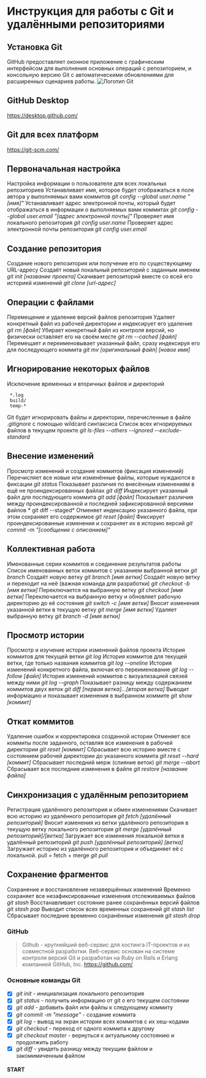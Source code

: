 # Инструкция для работы с Git и удалёнными репозиториями

## Установка Git
GitHub предоставляет оконное приложение с графическим интерфейсом для выполнения основных операций с репозиторием, и консольную версию Git с автоматическими обновлениями для расширенных сценариев работы.
![Логотип Git](https://git-scm.com/images/logo@2x.png "Логотип Git")

## GitHub Desktop
<https://desktop.github.com/>

## Git для всех платформ
<https://git-scm.com/>

## Первоначальная настройка
Настройка информации о пользователе для всех локальных репозиториев
Устанавливает имя, которое будет отображаться в поле автора у выполняемых вами коммитов *git config --global user.name "[имя]"*
Устанавливает адрес электронной почты, который будет отображаться в информации о выполняемых вами коммитах *git config --global user.email "[адрес электронной почты]"*
Проверяет имя локального репозитория *git config user.name*
Проверяет адрес электронной почты репозитория *git config user.email*

## Создание репозитория
Создание нового репозитория или получение его по существующему URL-адресу
Создаёт новый локальный репозиторий с заданным именем *git init [название проекта]*
Скачивает репозиторий вместе со всей его историей изменений *git clone [url-адрес]*

## Операции с файлами
Перемещение и удаление версий файлов репозитория
Удаляет конкретный файл из рабочей директории и индексирует его удаление *git rm [файл]*
Убирает конкретный файл из контроля версий, но физически оставляет его на своём месте *git rm --cached [файл]*
Перемещает и переименовывает указанный файл, сразу индексируя его для последующего коммита *git mv [оригинальный файл] [новое имя]*

## Игнорирование некоторых файлов
Исключение временных и вторичных файлов и директорий
```
 *.log
 build/
 temp-*
 ```
Git будет игнорировать файлы и директории, перечисленные в файле *.gitignore* с помощью wildcard синтаксиса
Список всех игнорируемых файлов в текущем проекте *git ls-files --others --ignored --exclude-standard*

## Внесение изменений
Просмотр изменений и создание коммитов (фиксация изменений)
Перечисляет все новые или изменённые файлы, которые нуждаются в фиксации *git status*
Показывает различия по внесённым изменениям в ещё не проиндексированных файлах *git diff*
Индексирует указанный файл для последующего коммита *git add [файл]*
Показывает различия между проиндексированной и последней зафиксированной версиями файлов *
git diff --staged*
Отменяет индексацию указанного файла, при этом сохраняет его содержимое *git reset [файл]*
Фиксирует проиндексированные изменения и сохраняет их в историю версий *git commit -m "[сообщение с описанием]"*

## Коллективная работа
Именованные серии коммитов и соединение результатов работы
Список именованных веток коммитов с указанием выбранной ветки *git branch*
Создаёт новую ветку *git branch [имя ветки]*
Создаёт новую ветку и переходит на неё (важная команда для разработки) *git checkout -b [имя ветки]*
Переключается на выбранную ветку *git checkout [имя ветки]*
Переключается на выбранную ветку и обновляет рабочую директорию до её состояния *git switch -c [имя ветки]*
Вносит изменения указанной ветки в текущую ветку *git merge [имя ветки]*
Удаляет выбранную ветку *git branch -d [имя ветки]*

## Просмотр истории
Просмотр и изучение истории изменений файлов проекта
История коммитов для текущей ветки *git log*
История коммитов для текущей ветки, где только названия коммитов *git log --oneline*
История изменений конкретного файла, включая его переименование *git log --follow [файл]*
История изменений коммитов с визуализацией связей между ними *git log --graph*
Показывает разницу между содержанием коммитов двух веток *git diff [первая ветка]...[вторая ветка]*
Выводит информацию и показывает изменения в выбранном коммите *git show [коммит]*

## Откат коммитов
Удаление ошибок и корректировка созданной истории
Отменяет все коммиты после заданного, оставляя все изменения в рабочей директории *git reset [коммит]*
Сбрасывает всю историю вместе с состоянием рабочей директории до указанного коммита *git reset --hard [коммит]*
Сбрасывает последний мерж (слияние веток) *git merge --abort*
Сбрасывает все последние изменения в файле *git restore [название файла]*

## Синхронизация с удалённым репозиторием
Регистрация удалённого репозитория и обмен изменениями
Скачивает всю историю из удалённого репозитория *git fetch [удалённый репозиторий]*
Вносит изменения из ветки удалённого репозитория в текущую ветку локального репозитория *git merge [удалённый репозиторий]/[ветка]*
Загружает все изменения локальной ветки в удалённый репозиторий *git push [удалённый репозиторий] [ветка]*
Загружает историю из удалённого репозитория и объединяет её с локальной. pull = fetch + merge *git pull*

## Сохранение фрагментов
Сохранение и восстановление незавершённых изменений
Временно сохраняет все незафиксированные изменения отслеживаемых файлов *git stash*
Восстанавливает состояние ранее сохранённых версий файлов *git stash pop*
Выводит список всех временных сохранений *git stash list*
Сбрасывает последние временно сохранённыe изменения *git stash drop*

### GitHub
> Github - крупнейший веб-сервис для хостинга IT-проектов и их совместной разработки. Веб-сервис основан на системе контроля версий Git и разработан на Ruby on Rails и Erlang компанией GitHub, Inc.
<https://github.com/>  

### Основные команды Git
- [x] _git init_ - инициализация локального репозитория
- [x] _git status_ - получить информацию от git о его текущем состоянии
- [x] _git add_ - добавить файл или файлы к следующему коммиту
- [x] _git commit -m "message"_ - создание коммита
- [x] _git log_ - вывод на экран истории всех коммитов с их хеш-кодами
- [x] _git checkout_ - переход от одного коммита к другому
- [x] _git checkout master_ - вернуться к актуальному состоянию и продолжить работу
- [x] _git diff_ - увидеть разницу между текущим файлом и закомимиченным файлом

#### START